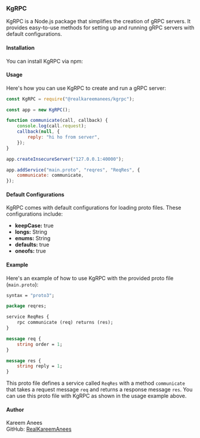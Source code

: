 ### KgRPC

KgRPC is a Node.js package that simplifies the creation of gRPC servers. It provides easy-to-use methods for setting up and running gRPC servers with default configurations.

#### Installation

You can install KgRPC via npm:

#### Usage

Here's how you can use KgRPC to create and run a gRPC server:

```javascript
const KgRPC = require("@realkareemanees/kgrpc");

const app = new KgRPC();

function communicate(call, callback) {
    console.log(call.request);
    callback(null, {
        reply: "hi ho from server",
    });
}

app.createInsecureServer("127.0.0.1:40000");

app.addService("main.proto", "reqres", "ReqRes", {
    communicate: communicate,
});
```

#### Default Configurations

KgRPC comes with default configurations for loading proto files. These configurations include:

-   **keepCase:** true
-   **longs:** String
-   **enums:** String
-   **defaults:** true
-   **oneofs:** true

#### Example

Here's an example of how to use KgRPC with the provided proto file (`main.proto`):

```protobuf
syntax = "proto3";

package reqres;

service ReqRes {
    rpc communicate (req) returns (res);
}

message req {
    string order = 1;
}

message res {
    string reply = 1;
}
```

This proto file defines a service called `ReqRes` with a method `communicate` that takes a request message `req` and returns a response message `res`. You can use this proto file with KgRPC as shown in the usage example above.

#### Author

Kareem Anees  
GitHub: [RealKareemAnees](https://github.com/RealKareemAnees/)
